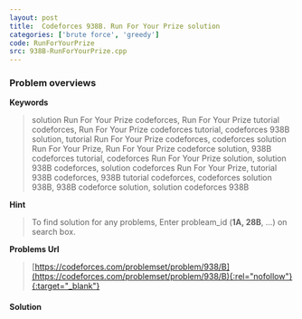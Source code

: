 ```yaml
---
layout: post
title:  Codeforces 938B. Run For Your Prize solution
categories: ['brute force', 'greedy']
code: RunForYourPrize
src: 938B-RunForYourPrize.cpp
---
```

### **Problem overviews**

**Keywords**
> solution Run For Your Prize codeforces, Run For Your Prize tutorial codeforces, Run For Your Prize codeforces tutorial, codeforces 938B solution, tutorial Run For Your Prize codeforces, codeforces solution Run For Your Prize, Run For Your Prize codeforce solution, 938B codeforces tutorial, codeforces Run For Your Prize solution, solution 938B codeforces, solution codeforces Run For Your Prize, tutorial 938B codeforces, 938B tutorial codeforces, codeforces solution 938B, 938B codeforce solution, solution codeforces 938B

**Hint**
> To find solution for any problems, Enter probleam_id (**1A, 28B**, ...) on search box. 

**Problems Url**
> [https://codeforces.com/problemset/problem/938/B](https://codeforces.com/problemset/problem/938/B){:rel="nofollow"}{:target="_blank"}

#### **Solution**



